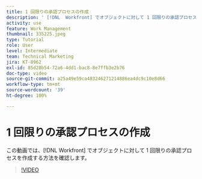 ```yaml
---
title: 1 回限りの承認プロセスの作成
description: ' [!DNL  Workfront] でオブジェクトに対して 1 回限りの承認プロセスを作成する方法を説明します。'
activity: use
feature: Work Management
thumbnail: 335225.jpeg
type: Tutorial
role: User
level: Intermediate
team: Technical Marketing
jira: KT-8962
exl-id: 85d28b54-72a6-4dd1-bac8-8e7ffb3e2b76
doc-type: video
source-git-commit: a25a49e59ca483246271214886ea4dc9c10e8d66
workflow-type: tm+mt
source-wordcount: '39'
ht-degree: 100%

---
```


# 1 回限りの承認プロセスの作成

この動画では、[!DNL  Workfront] でオブジェクトに対して 1 回限りの承認プロセスを作成する方法を確認します。

>[!VIDEO](https://video.tv.adobe.com/v/335225/?quality=12&learn=on)

<!---
learn more URLS
Approval process overview
--->
